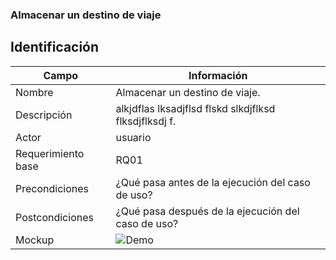 ### Almacenar un destino de viaje
## Identificación

| Campo| Información|
| -----| ---- |
| Nombre | Almacenar un destino de viaje. |
| Descripción | alkjdflas lksadjflsd flskd slkdjflksd flksdjflksdj f. |
| Actor | usuario |
| Requerimiento  base  | RQ01|
| Precondiciones  | ¿Qué pasa antes de la ejecución del caso de uso?|
| Postcondiciones | ¿Qué pasa después de la ejecución del caso de uso?|
| Mockup| ![Demo](https://user-images.githubusercontent.com/54365595/115477174-f93e9b80-a208-11eb-842f-5bc372a023b4.png) |






